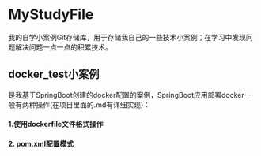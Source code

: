 # MyStudyFile
  我的自学小案例Git存储库，用于存储我自己的一些技术小案例；在学习中发现问题解决问题一点一点的积累技术。
  
## docker_test小案例
  是我基于SpringBoot创建的docker配置的案例，SpringBoot应用部署docker一般有两种操作(在项目里面的.md有详细实现)：
#### 1.使用dockerfile文件格式操作
#### 2. pom.xml配置模式

